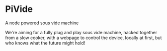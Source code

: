 # PiVide
A node powered sous vide machine

We're aiming for a fully plug and play sous vide machine, hacked together from a slow cooker, with a webpage to control the device, locally at first, but who knows what the future might hold!